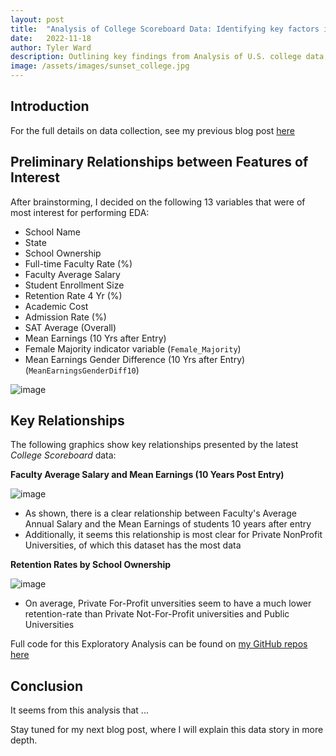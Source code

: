 ```yaml
---
layout: post
title:  "Analysis of College Scoreboard Data: Identifying key factors in Higher Education on student success"
date:   2022-11-18
author: Tyler Ward
description: Outlining key findings from Analysis of U.S. college data, this post helps us show what factors lead to high post grad earnings, student retention, gender equality in enrollment, and more!
image: /assets/images/sunset_college.jpg
---
```



## Introduction


For the full details on data collection, see my previous blog post [here](https://runstats21.github.io/stat-386-projects/2022/10/17/webscraping-post.html)

## Preliminary Relationships between Features of Interest
After brainstorming, I decided on the following 13 variables that were of most interest for performing EDA:
* School Name
* State
* School Ownership
* Full-time Faculty Rate (%)
* Faculty Average Salary
* Student Enrollment Size
* Retention Rate 4 Yr (%)
* Academic Cost
* Admission Rate (%)
* SAT Average (Overall)
* Mean Earnings (10 Yrs after Entry)
* Female Majority indicator variable (`Female_Majority`)
* Mean Earnings Gender Difference (10 Yrs after Entry) (`MeanEarningsGenderDiff10`)

![image](https://user-images.githubusercontent.com/112500643/202626810-06f8ffcb-7679-4b38-8851-df68c62eaa61.png)


## Key Relationships

The following graphics show key relationships presented by the latest *College Scoreboard* data:


**Faculty Average Salary and Mean Earnings (10 Years Post Entry)**

![image](https://user-images.githubusercontent.com/112500643/202806344-e697d56b-6425-477c-80c3-2eb88c48fa9f.png)

* As shown, there is a clear relationship between Faculty's Average Annual Salary and the Mean Earnings of students 10 years after entry
* Additionally, it seems this relationship is most clear for Private NonProfit Universities, of which this dataset has the most data



**Retention Rates by School Ownership**

![image](https://user-images.githubusercontent.com/112500643/202804126-e3553ecc-a21e-4b98-8a8d-69da21210d1e.png)


* On average, Private For-Profit unversities seem to have a much lower retention-rate than Private Not-For-Profit universities and Public Universities 


Full code for this Exploratory Analysis can be found on [my GitHub repos](https://github.com/runstats21/college-score-card-analysis) [here](https://github.com/runstats21/college-score-card-analysis/blob/main/CollegeScorecardEDA.ipynb)

## Conclusion

It seems from this analysis that ...

Stay tuned for my next blog post, where I will explain this data story in more depth.


